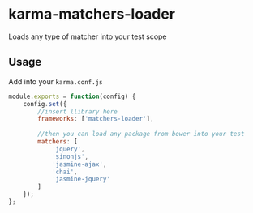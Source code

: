 # karma-matchers-loader
Loads any type of matcher into your test scope


## Usage

Add into your `karma.conf.js`

```js
module.exports = function(config) {
    config.set({
        //insert llibrary here
        frameworks: ['matchers-loader'],
        
        //then you can load any package from bower into your test
        matchers: [
            'jquery',
            'sinonjs',
            'jasmine-ajax',
            'chai',
            'jasmine-jquery'
        ]
    });
};
```
